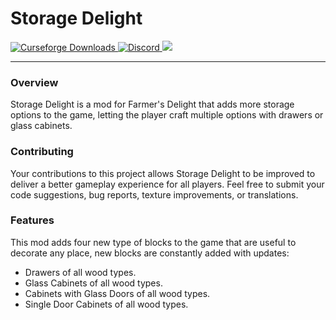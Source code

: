 # Storage Delight

<a href="https://www.curseforge.com/minecraft/mc-mods/storage-delight-forge">
  <img src="https://cf.way2muchnoise.eu/full_979761_downloads.svg" alt="Curseforge Downloads">
</a>
<a href="https://discord.gg/eFsz5SK">
  <img alt="Discord" src="https://img.shields.io/discord/1194733791818821663?color=brightgreen&label=Discord">
</a>


<img src="https://cdn.modrinth.com/data/LTTvOp5L/images/2b37126dcef53cff8488de1a496c013b90103075.png">
<hr>

### Overview

Storage Delight is a mod for Farmer's Delight that adds more storage options to the game, letting the player craft multiple options with drawers or glass cabinets.

### Contributing

Your contributions to this project allows Storage Delight to be improved to deliver a better gameplay experience for all players. Feel free to submit your code suggestions, bug reports, texture improvements, or translations.

### Features

This mod adds four new type of blocks to the game that are useful to decorate any place, new blocks are constantly added with updates:

- Drawers of all wood types.
- Glass Cabinets of all wood types.
- Cabinets with Glass Doors of all wood types.
- Single Door Cabinets of all wood types.
